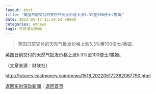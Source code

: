 ```yaml
---
layout: post
title: "英国日前交付的天然气批发价格上涨5.3%至100便士/撒姆"
date: 2022-05-17 15:59:54 +0800
categories: emnews
tags: 东财滚动新闻
---
```

> 英国日前交付的天然气批发价格上涨5.3%至100便士/撒姆。

<p>英国日前交付的天然气批发价格上涨5.3%至100便士/撒姆。</p><p class="em_media">（文章来源：财联社）</p>

<http://futures.eastmoney.com/news/1516,202205172382067790.html>

[返回东财滚动新闻](//finews.withounder.com/emnews/)｜[返回首页](//finews.withounder.com/)